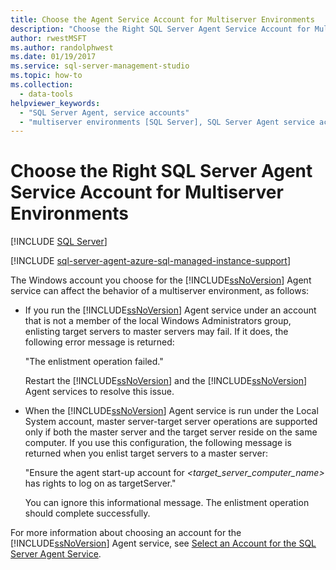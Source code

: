 ```yaml
---
title: Choose the Agent Service Account for Multiserver Environments
description: "Choose the Right SQL Server Agent Service Account for Multiserver Environments"
author: rwestMSFT
ms.author: randolphwest
ms.date: 01/19/2017
ms.service: sql-server-management-studio
ms.topic: how-to
ms.collection:
  - data-tools
helpviewer_keywords:
  - "SQL Server Agent, service accounts"
  - "multiserver environments [SQL Server], SQL Server Agent service account behavior"
---
```


# Choose the Right SQL Server Agent Service Account for Multiserver Environments

[!INCLUDE [SQL Server](../includes/applies-to-version/sqlserver.md)]

[!INCLUDE [sql-server-agent-azure-sql-managed-instance-support](../includes/sql-server-agent-azure-sql-managed-instance-support.md)]

The Windows account you choose for the [!INCLUDE[ssNoVersion](../includes/ssnoversion-md.md)] Agent service can affect the behavior of a multiserver environment, as follows:  
  
-   If you run the [!INCLUDE[ssNoVersion](../includes/ssnoversion-md.md)] Agent service under an account that is not a member of the local Windows Administrators group, enlisting target servers to master servers may fail. If it does, the following error message is returned:  
  
    "The enlistment operation failed."  
  
    Restart the [!INCLUDE[ssNoVersion](../includes/ssnoversion-md.md)] and the [!INCLUDE[ssNoVersion](../includes/ssnoversion-md.md)] Agent services to resolve this issue.  
  
-   When the [!INCLUDE[ssNoVersion](../includes/ssnoversion-md.md)] Agent service is run under the Local System account, master server-target server operations are supported only if both the master server and the target server reside on the same computer. If you use this configuration, the following message is returned when you enlist target servers to a master server:  
  
    "Ensure the agent start-up account for *<target_server_computer_name>* has rights to log on as targetServer."  
  
    You can ignore this informational message. The enlistment operation should complete successfully.  
  
For more information about choosing an account for the [!INCLUDE[ssNoVersion](../includes/ssnoversion-md.md)] Agent service, see [Select an Account for the SQL Server Agent Service](select-an-account-for-the-sql-server-agent-service.md).  
